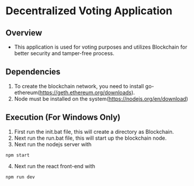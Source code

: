 # Decentralized Voting Application
## Overview
- This application is used for voting purposes and utilizes Blockchain for better security and tamper-free process.

## Dependencies
1. To create the blockchain network, you need to install go-ethereum(https://geth.ethereum.org/downloads).
2. Node must be installed on the system(https://nodejs.org/en/download)

## Execution (For Windows Only)
1. First run the init.bat file, this will create a directory as Blockchain.
2. Next run the run.bat file, this will start up the blockchain node.
3. Next run the nodejs server with
```
npm start
```
4. Next run the react front-end with
```
npm run dev
```
